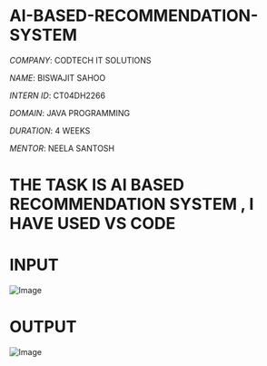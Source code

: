# AI-BASED-RECOMMENDATION-SYSTEM

*COMPANY*: CODTECH IT SOLUTIONS

*NAME*: BISWAJIT SAHOO

*INTERN ID*: CT04DH2266

*DOMAIN*: JAVA PROGRAMMING

*DURATION*: 4 WEEKS

*MENTOR*: NEELA SANTOSH

# THE TASK IS AI BASED RECOMMENDATION SYSTEM , I HAVE USED VS CODE

# INPUT

![Image](https://github.com/user-attachments/assets/0011ed67-e965-4750-852e-0aeba92584be)

# OUTPUT

![Image](https://github.com/user-attachments/assets/a26ffadc-d010-4028-97c9-3a51b608dcab)
